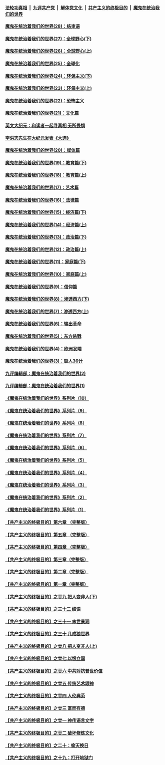 

####  [法轮功真相](../../../../basic/blob/master/README.md?t=02220901) &nbsp;|&nbsp; [九评共产党](../../../../9ping.md/blob/master/README.md?t=02220901) &nbsp;|&nbsp; [解体党文化](../../../../jtdwh.md/blob/master/README.md?t=02220901)  &nbsp;|&nbsp; [共产主义的终极目的](../../../../gczydzjmd.md/blob/master/README.md?t=02220901) &nbsp;|&nbsp; [魔鬼在统治我们的世界](../../../../mgztzwmdsj.md/blob/master/README.md?t=02220901) 

#### [魔鬼在统治着我们的世界(28)：结束语](../pages/nsc422/n10936246.md?t=02220901) 

#### [魔鬼在统治着我们的世界(27)：全球野心(下)](../pages/nsc422/n10928319.md?t=02220901) 

#### [魔鬼在统治着我们的世界(26)：全球野心(上)](../pages/nsc422/n10900318.md?t=02220901) 

#### [魔鬼在统治着我们的世界(25)：全球化](../pages/nsc422/n10788205.md?t=02220901) 

#### [魔鬼在统治着我们的世界(24)：环保主义(下)](../pages/nsc422/n10695307.md?t=02220901) 

#### [魔鬼在统治着我们的世界(23)：环保主义(上)](../pages/nsc422/n10688613.md?t=02220901) 

#### [魔鬼在统治着我们的世界(22)：恐怖主义](../pages/nsc422/n10614727.md?t=02220901) 

#### [魔鬼在统治着我们的世界(21)：文化篇](../pages/nsc422/n10597706.md?t=02220901) 

#### [英文大纪元：和读者一起寻真相 无所畏惧](../pages/nsc422/n12542027.md?t=02220901) 

#### [李洪志先生在大纪元发表《大选》](../pages/nsc422/n12534746.md?t=02220901) 

#### [魔鬼在统治着我们的世界(20)：媒体篇](../pages/nsc422/n10586579.md?t=02220901) 

#### [魔鬼在统治着我们的世界(19)：教育篇(下)](../pages/nsc422/n10564808.md?t=02220901) 

#### [魔鬼在统治着我们的世界(18)：教育篇(上)](../pages/nsc422/n10526970.md?t=02220901) 

#### [魔鬼在统治着我们的世界(17)：艺术篇](../pages/nsc422/n10499093.md?t=02220901) 

#### [魔鬼在统治着我们的世界(16)：法律篇](../pages/nsc422/n10485969.md?t=02220901) 

#### [魔鬼在统治着我们的世界(15)：经济篇(下)](../pages/nsc422/n10469975.md?t=02220901) 

#### [魔鬼在统治着我们的世界(14)：经济篇(上)](../pages/nsc422/n10457370.md?t=02220901) 

#### [魔鬼在统治着我们的世界(13)：政治篇(下)](../pages/nsc422/n10448270.md?t=02220901) 

#### [魔鬼在统治着我们的世界(12)：政治篇(上)](../pages/nsc422/n10444576.md?t=02220901) 

#### [魔鬼在统治着我们的世界(11)：家庭篇(下)](../pages/nsc422/n10440961.md?t=02220901) 

#### [魔鬼在统治着我们的世界(10)：家庭篇(上)](../pages/nsc422/n10435448.md?t=02220901) 

#### [魔鬼在统治着我们的世界(9)：信仰篇](../pages/nsc422/n10432159.md?t=02220901) 

#### [魔鬼在统治着我们的世界(8)：渗透西方(下)](../pages/nsc422/n10429603.md?t=02220901) 

#### [魔鬼在统治着我们的世界(7)：渗透西方(上)](../pages/nsc422/n10426013.md?t=02220901) 

#### [魔鬼在统治着我们的世界(6)：输出革命](../pages/nsc422/n10421536.md?t=02220901) 

#### [魔鬼在统治着我们的世界(5)：东方杀戮](../pages/nsc422/n10417707.md?t=02220901) 

#### [魔鬼在统治着我们的世界(4)：欧洲发端](../pages/nsc422/n10414890.md?t=02220901) 

#### [魔鬼在统治着我们的世界(3)：毁人36计](../pages/nsc422/n10411583.md?t=02220901) 

#### [九评编辑部：魔鬼在统治着我们的世界(2)](../pages/nsc422/n10410036.md?t=02220901) 

#### [九评编辑部：魔鬼在统治着我们的世界(1)](../pages/nsc422/n10406825.md?t=02220901) 

#### [《魔鬼在统治着我们的世界》系列片（10）](../pages/nsc422/n12292670.md?t=02220901) 

#### [《魔鬼在统治着我们的世界》系列片（9）](../pages/nsc422/n12290859.md?t=02220901) 

#### [《魔鬼在统治着我们的世界》系列片（8）](../pages/nsc422/n12287445.md?t=02220901) 

#### [《魔鬼在统治着我们的世界》系列片（7）](../pages/nsc422/n12283425.md?t=02220901) 

#### [《魔鬼在统治着我们的世界》系列片（6）](../pages/nsc422/n12282314.md?t=02220901) 

#### [《魔鬼在统治着我们的世界》系列片（5）](../pages/nsc422/n12281419.md?t=02220901) 

#### [《魔鬼在统治着我们的世界》系列片（4）](../pages/nsc422/n12274024.md?t=02220901) 

#### [《魔鬼在统治着我们的世界》系列片（3）](../pages/nsc422/n12271322.md?t=02220901) 

#### [《魔鬼在统治着我们的世界》系列片（2）](../pages/nsc422/n12269049.md?t=02220901) 

#### [《魔鬼在统治着我们的世界》系列片（1）](../pages/nsc422/n12267575.md?t=02220901) 

#### [【共产主义的终极目的】第六章 （完整版）](../pages/nsc422/n11428913.md?t=02220901) 

#### [【共产主义的终极目的】第五章 （完整版）](../pages/nsc422/n11428912.md?t=02220901) 

#### [【共产主义的终极目的】第四章 （完整版）](../pages/nsc422/n11428907.md?t=02220901) 

#### [【共产主义的终极目的】第三章（完整版）](../pages/nsc422/n11428848.md?t=02220901) 

#### [【共产主义的终极目的】第二章（完整版）](../pages/nsc422/n11428831.md?t=02220901) 

#### [【共产主义的终极目的】第一章（完整版）](../pages/nsc422/n11417651.md?t=02220901) 

#### [【共产主义的终极目的】之廿九 把人变非人(下)](../pages/nsc422/n11344140.md?t=02220901) 

#### [【共产主义的终极目的】之三十二 结语](../pages/nsc422/n11360535.md?t=02220901) 

#### [【共产主义的终极目的】之三十一 末世景观](../pages/nsc422/n11351129.md?t=02220901) 

#### [【共产主义的终极目的】之三十 几成狼世界](../pages/nsc422/n11348280.md?t=02220901) 

#### [【共产主义的终极目的】之廿八 把人变非人(上)](../pages/nsc422/n11340492.md?t=02220901) 

#### [【共产主义的终极目的】之廿七 以恨立国](../pages/nsc422/n11336944.md?t=02220901) 

#### [【共产主义的终极目的】之廿六 中共对抗普世价值](../pages/nsc422/n11324785.md?t=02220901) 

#### [【共产主义的终极目的】之廿五 传统艺术颂神](../pages/nsc422/n11296396.md?t=02220901) 

#### [【共产主义的终极目的】之廿四 人伦典范](../pages/nsc422/n11296397.md?t=02220901) 

#### [【共产主义的终极目的】之廿三 富而有德](../pages/nsc422/n11283598.md?t=02220901) 

#### [【共产主义的终极目的】之廿一 神传语言文字](../pages/nsc422/n11263265.md?t=02220901) 

#### [【共产主义的终极目的】之廿二 破坏修炼文化](../pages/nsc422/n11245728.md?t=02220901) 

#### [【共产主义的终极目的】之二十：偷天换日](../pages/nsc422/n11238846.md?t=02220901) 

#### [【共产主义的终极目的】之十九：打开地狱门](../pages/nsc422/n11206376.md?t=02220901) 

